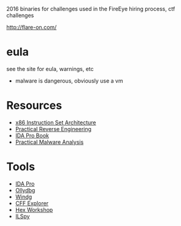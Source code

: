 2016 binaries for challenges used in the FireEye hiring process, ctf challenges

http://flare-on.com/

# eula

see the site for eula, warnings, etc

- malware is dangerous, obviously use a vm

# Resources
- [x86 Instruction Set Architecture](https://www.amazon.com/x86-Instruction-Set-Architecture-Shanley/dp/0977087859)
- [Practical Reverse Engineering](https://www.amazon.com/Practical-Reverse-Engineering-Reversing-Obfuscation-ebook/dp/B00IA22R2Y)
- [IDA Pro Book](https://www.amazon.com/IDA-Pro-Book-Unofficial-Disassembler/dp/1593272898)
- [Practical Malware Analysis](https://www.amazon.com/Practical-Malware-Analysis-Dissecting-Malicious/dp/1593272901)

# Tools
- [IDA Pro](https://www.hex-rays.com/products/ida/)
- [Ollydbg](http://www.ollydbg.de/)
- [Windg](https://msdn.microsoft.com/en-us/library/windows/hardware/ff551063%28v=vs.85%29.aspx?f=255&MSPPError=-2147217396)
- [CFF Explorer](http://www.ntcore.com/exsuite.php)
- [Hex Workshop](http://www.hexworkshop.com/)
- [ILSpy](http://ilspy.net/)
